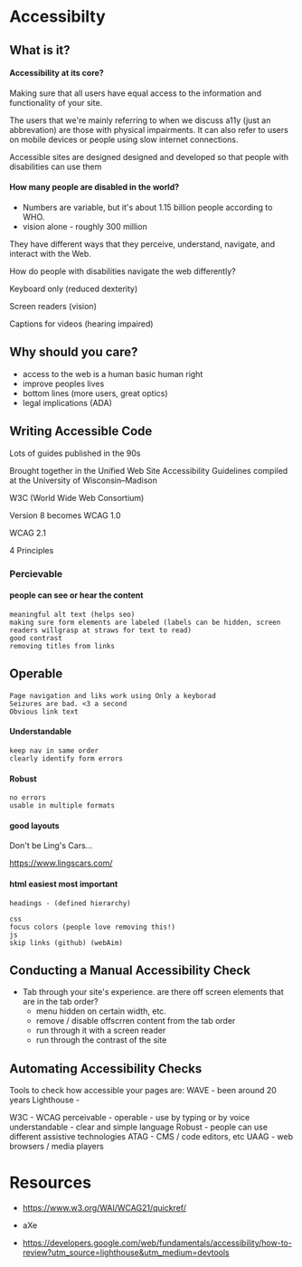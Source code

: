 # Accessibilty

## What is it?

#### Accessibility at its core?

Making sure that all users have equal access to the information and functionality of your site.

The users that we're mainly referring to when we discuss a11y (just an abbrevation) are those with physical impairments. It can also refer to users on mobile devices or people using slow internet connections.

Accessible sites are designed designed and developed so that people with disabilities can use them

#### How many people are disabled in the world?

- Numbers are variable, but it's about 1.15 billion people according to WHO.
- vision alone - roughly 300 million

They have different ways that they perceive, understand, navigate, and interact with the Web.

How do people with disabilities navigate the web differently?

Keyboard only (reduced dexterity)

Screen readers (vision)

Captions for videos (hearing impaired)

## Why should you care?

- access to the web is a human basic human right
- improve peoples lives
- bottom lines (more users, great optics)
- legal implications (ADA)

## Writing Accessible Code

Lots of guides published in the 90s

Brought together in the Unified Web Site Accessibility Guidelines compiled at the University of Wisconsin–Madison

W3C (World Wide Web Consortium)

Version 8 becomes WCAG 1.0

WCAG 2.1

4 Principles

### Percievable

#### people can see or hear the content

    meaningful alt text (helps seo)
    making sure form elements are labeled (labels can be hidden, screen readers willgrasp at straws for text to read)
    good contrast
    removing titles from links

## Operable

####

    Page navigation and liks work using Only a keyborad
    Seizures are bad. <3 a second
    Obvious link text

#### Understandable

    keep nav in same order
    clearly identify form errors

#### Robust

    no errors
    usable in multiple formats

#### good layouts

Don't be Ling's Cars...

https://www.lingscars.com/

#### html easiest most important

    headings - (defined hierarchy)

    css
    focus colors (people love removing this!)
    js
    skip links (github) (webAim)

## Conducting a Manual Accessibility Check

- Tab through your site's experience.
  are there off screen elements that are in the tab order?
  - menu hidden on certain width, etc.
  - remove / disable offscrren content from the tab order
  - run through it with a screen reader
  - run through the contrast of the site

## Automating Accessibility Checks

Tools to check how accessible your pages are:
WAVE - been around 20 years
Lighthouse -

W3C - WCAG
perceivable -
operable - use by typing or by voice
understandable - clear and simple language
Robust - people can use different assistive technologies
ATAG - CMS / code editors, etc
UAAG - web browsers / media players

# Resources

- https://www.w3.org/WAI/WCAG21/quickref/

- aXe

- https://developers.google.com/web/fundamentals/accessibility/how-to-review?utm_source=lighthouse&utm_medium=devtools
